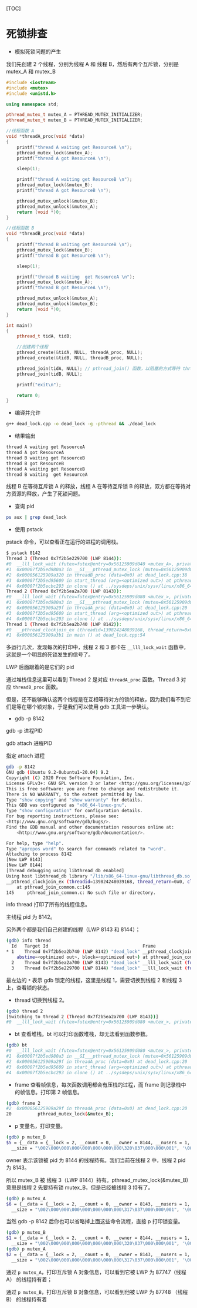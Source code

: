 [TOC]

# 死锁排查

- 模拟死锁问题的产生

我们先创建 2 个线程，分别为线程 A 和 线程 B，然后有两个互斥锁，分别是 mutex_A 和 mutex_B

```c++
#include <iostream>
#include <mutex>
#include <unistd.h>

using namespace std;

pthread_mutex_t mutex_A = PTHREAD_MUTEX_INITIALIZER;
pthread_mutex_t mutex_B = PTHREAD_MUTEX_INITIALIZER;

//线程函数 A
void *threadA_proc(void *data)
{
    printf("thread A waiting get ResourceA \n");
    pthread_mutex_lock(&mutex_A);
    printf("thread A got ResourceA \n");

    sleep(1);

    printf("thread A waiting get ResourceB \n");
    pthread_mutex_lock(&mutex_B);
    printf("thread A got ResourceB \n");

    pthread_mutex_unlock(&mutex_B);
    pthread_mutex_unlock(&mutex_A);
    return (void *)0;
}

//线程函数 B
void *threadB_proc(void *data)
{
    printf("thread B waiting get ResourceB \n");
    pthread_mutex_lock(&mutex_B);
    printf("thread B got ResourceB \n");

    sleep(1);

    printf("thread B waiting  get ResourceA \n");
    pthread_mutex_lock(&mutex_A);
    printf("thread B got ResourceA \n");

    pthread_mutex_unlock(&mutex_A);
    pthread_mutex_unlock(&mutex_B);
    return (void *)0;
}

int main()
{
    pthread_t tidA, tidB;

    //创建两个线程
    pthread_create(&tidA, NULL, threadA_proc, NULL);
    pthread_create(&tidB, NULL, threadB_proc, NULL);

    pthread_join(tidA, NULL); // pthread_join() 函数，以阻塞的方式等待 thread 指定的线程结束
    pthread_join(tidB, NULL);

    printf("exit\n");

    return 0;
}
```

- 编译并允许

```bash
g++ dead_lock.cpp -o dead_lock -g -pthread && ./dead_lock
```

- 结果输出

```bash
thread A waiting get ResourceA 
thread A got ResourceA 
thread B waiting get ResourceB 
thread B got ResourceB 
thread A waiting get ResourceB 
thread B waiting  get ResourceA 
```

线程 B 在等待互斥锁 A 的释放，线程 A 在等待互斥锁 B 的释放，双方都在等待对方资源的释放，产生了死锁问题。

- 查询 pid

```bash
ps aux | grep dead_lock
```

- 使用 pstack

pstack 命令，可以查看正在运行的进程的调用栈。

```bash
$ pstack 8142            
Thread 3 (Thread 0x7f2b5e229700 (LWP 8144)):
#0  __lll_lock_wait (futex=futex@entry=0x56125909d040 <mutex_A>, private=0) at lowlevellock.c:52
#1  0x00007f2b5ed980a3 in __GI___pthread_mutex_lock (mutex=0x56125909d040 <mutex_A>) at ../nptl/pthread_mutex_lock.c:80
#2  0x000056125909a320 in threadB_proc (data=0x0) at dead_lock.cpp:38
#3  0x00007f2b5ed95609 in start_thread (arg=<optimized out>) at pthread_create.c:477
#4  0x00007f2b5ecbc293 in clone () at ../sysdeps/unix/sysv/linux/x86_64/clone.S:95
Thread 2 (Thread 0x7f2b5ea2a700 (LWP 8143)):
#0  __lll_lock_wait (futex=futex@entry=0x56125909d080 <mutex_>, private=0) at lowlevellock.c:52
#1  0x00007f2b5ed980a3 in __GI___pthread_mutex_lock (mutex=0x56125909d080 <mutex_>) at ../nptl/pthread_mutex_lock.c:80
#2  0x000056125909a29f in threadA_proc (data=0x0) at dead_lock.cpp:20
#3  0x00007f2b5ed95609 in start_thread (arg=<optimized out>) at pthread_create.c:477
#4  0x00007f2b5ecbc293 in clone () at ../sysdeps/unix/sysv/linux/x86_64/clone.S:95
Thread 1 (Thread 0x7f2b5ea2b740 (LWP 8142)):
#0  __pthread_clockjoin_ex (threadid=139824248039168, thread_return=0x0, clockid=<optimized out>, abstime=<optimized out>, block=<optimized out>) at pthread_join_common.c:145
#1  0x000056125909a3b1 in main () at dead_lock.cpp:54
```

多运行几次，发现每次的打印中，线程 2 和 3 都卡在 `__lll_lock_wait` 函数中，这就是一个明显的死锁发生的信号了。

LWP 后面跟着的是它们的 pid

通过堆栈信息这里可以看到 Thread 2 是对应 `threadA_proc` 函数。Thread 3 对应 `threadB_proc` 函数。

但是，还不能够确认这两个线程是在互相等待对方的锁的释放，因为我们看不到它们是等在哪个锁对象，于是我们可以使用 gdb 工具进一步确认。

- gdb -p 8142

gdb -p 进程PID

gdb attach 进程PID

指定 attach 进程

```bash
gdb -p 8142                                              
GNU gdb (Ubuntu 9.2-0ubuntu1~20.04) 9.2
Copyright (C) 2020 Free Software Foundation, Inc.
License GPLv3+: GNU GPL version 3 or later <http://gnu.org/licenses/gpl.html>
This is free software: you are free to change and redistribute it.
There is NO WARRANTY, to the extent permitted by law.
Type "show copying" and "show warranty" for details.
This GDB was configured as "x86_64-linux-gnu".
Type "show configuration" for configuration details.
For bug reporting instructions, please see:
<http://www.gnu.org/software/gdb/bugs/>.
Find the GDB manual and other documentation resources online at:
    <http://www.gnu.org/software/gdb/documentation/>.

For help, type "help".
Type "apropos word" to search for commands related to "word".
Attaching to process 8142
[New LWP 8143]
[New LWP 8144]
[Thread debugging using libthread_db enabled]
Using host libthread_db library "/lib/x86_64-linux-gnu/libthread_db.so.1".
__pthread_clockjoin_ex (threadid=139824248039168, thread_return=0x0, clockid=<optimized out>, abstime=<optimized out>, block=<optimized out>)
    at pthread_join_common.c:145
145     pthread_join_common.c: No such file or directory.
```

info thread 打印了所有的线程信息。

主线程 pid 为 8142。

另外两个都是我们自己创建的线程（LWP 8143 和 8144）；

```bash
(gdb) info thread
  Id   Target Id                                    Frame 
* 1    Thread 0x7f2b5ea2b740 (LWP 8142) "dead_lock" __pthread_clockjoin_ex (threadid=139824248039168, thread_return=0x0, clockid=<optimized out>, 
    abstime=<optimized out>, block=<optimized out>) at pthread_join_common.c:145
  2    Thread 0x7f2b5ea2a700 (LWP 8143) "dead_lock" __lll_lock_wait (futex=futex@entry=0x56125909d080 <mutex_>, private=0) at lowlevellock.c:52
  3    Thread 0x7f2b5e229700 (LWP 8144) "dead_lock" __lll_lock_wait (futex=futex@entry=0x56125909d040 <mutex_A>, private=0) at lowlevellock.c:52
```

最左边的 `*` 表示 gdb 锁定的线程，这里是线程 1，需要切换到线程 2 和线程 3 上，查看锁的状态。

- thread 切换到线程 2。

```bash
(gdb) thread 2
[Switching to thread 2 (Thread 0x7f2b5ea2a700 (LWP 8143))]
#0  __lll_lock_wait (futex=futex@entry=0x56125909d080 <mutex_>, private=0) at lowlevellock.c:52
```

- bt 查看堆栈。bt 可以打印函数堆栈，却无法看到函数参数。

```bash
(gdb) bt
#0  __lll_lock_wait (futex=futex@entry=0x56125909d080 <mutex_>, private=0) at lowlevellock.c:52
#1  0x00007f2b5ed980a3 in __GI___pthread_mutex_lock (mutex=0x56125909d080 <mutex_>) at ../nptl/pthread_mutex_lock.c:80
#2  0x000056125909a29f in threadA_proc (data=0x0) at dead_lock.cpp:20
#3  0x00007f2b5ed95609 in start_thread (arg=<optimized out>) at pthread_create.c:477
#4  0x00007f2b5ecbc293 in clone () at ../sysdeps/unix/sysv/linux/x86_64/clone.S:95
```

- frame 查看帧信息，每次函数调用都会有压栈的过程，而 frame 则记录栈中的帧信息。打印第 2 帧信息。

```bash
(gdb) frame 2
#2  0x000056125909a29f in threadA_proc (data=0x0) at dead_lock.cpp:20
20          pthread_mutex_lock(&mutex_B);
```

- p 变量名，打印变量。

```bash
(gdb) p mutex_B
$5 = {__data = {__lock = 2, __count = 0, __owner = 8144, __nusers = 1, __kind = 0, __spins = 0, __elision = 0, __list = {__prev = 0x0, __next = 0x0}}, 
  __size = "\002\000\000\000\000\000\000\000\320\037\000\000\001", '\000' <repeats 26 times>, __align = 2}
```

owner 表示该锁被 pid 为 8144 的线程持有。我们当前在线程 2 中，线程 2 pid 为 8143。

所以 mutex_B 被 线程 3（LWP 8144）持有。pthread_mutex_lock(&mutex_B) 意思是线程 2 先要持有锁 mutex_B，但是已经被线程 3 持有了。

```bash
(gdb) p mutex_A
$6 = {__data = {__lock = 2, __count = 0, __owner = 8143, __nusers = 1, __kind = 0, __spins = 0, __elision = 0, __list = {__prev = 0x0, __next = 0x0}}, 
  __size = "\002\000\000\000\000\000\000\000\317\037\000\000\001", '\000' <repeats 26 times>, __align = 2}
```

当然 gdb -p 8142 后你也可以省略掉上面这些命令流程，直接 p 打印锁变量。

```bash
(gdb) p mutex_B
$1 = {__data = {__lock = 2, __count = 0, __owner = 8144, __nusers = 1, __kind = 0, __spins = 0, __elision = 0, __list = {__prev = 0x0, __next = 0x0}}, 
  __size = "\002\000\000\000\000\000\000\000\320\037\000\000\001", '\000' <repeats 26 times>, __align = 2}
(gdb) p mutex_A
$2 = {__data = {__lock = 2, __count = 0, __owner = 8143, __nusers = 1, __kind = 0, __spins = 0, __elision = 0, __list = {__prev = 0x0, __next = 0x0}}, 
  __size = "\002\000\000\000\000\000\000\000\317\037\000\000\001", '\000' <repeats 26 times>, __align = 2}
```

通过 `p mutex_A`，打印互斥锁 A 对象信息，可以看到它被 LWP 为 87747（线程 A） 的线程持有着；

通过 `p mutex_B`，打印互斥锁 B 对象信息，可以看到他被 LWP 为 87748 （线程 B） 的线程持有着